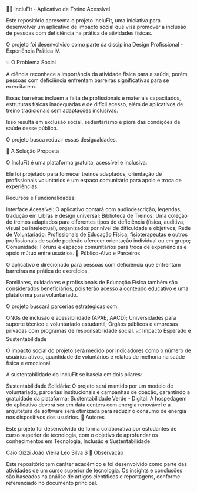 🤸‍♀️ IncluFit - Aplicativo de Treino Acessível

Este repositório apresenta o projeto IncluFit, uma iniciativa para desenvolver um aplicativo de impacto social que visa promover a inclusão de pessoas com deficiência na prática de atividades físicas.

O projeto foi desenvolvido como parte da disciplina Design Profissional - Experiência Prática IV.

💡 O Problema Social

A ciência reconhece a importância da atividade física para a saúde, porém, pessoas com deficiência enfrentam barreiras significativas para se exercitarem.

Essas barreiras incluem a falta de profissionais e materiais capacitados, estruturas físicas inadequadas e de difícil acesso, além de aplicativos de treino tradicionais sem adaptações inclusivas.

Isso resulta em exclusão social, sedentarismo e piora das condições de saúde desse público.

O projeto busca reduzir essas desigualdades.

🎯 A Solução Proposta

O IncluFit é uma plataforma gratuita, acessível e inclusiva.

Ele foi projetado para fornecer treinos adaptados, orientação de profissionais voluntários e um espaço comunitário para apoio e troca de experiências.

Recursos e Funcionalidades:

Interface Acessível: O aplicativo contará com audiodescrição, legendas, tradução em Libras e design universal;
Biblioteca de Treinos: Uma coleção de treinos adaptados para diferentes tipos de deficiência (física, auditiva, visual ou intelectual), organizados por nível de dificuldade e objetivos;
Rede de Voluntariado: Profissionais de Educação Física, fisioterapeutas e outros profissionais de saúde poderão oferecer orientação individual ou em grupo;
Comunidade: Fóruns e espaços comunitários para troca de experiências e apoio mútuo entre usuários.
👥 Público-Alvo e Parceiros

O aplicativo é direcionado para pessoas com deficiência que enfrentam barreiras na prática de exercícios.

Familiares, cuidadores e profissionais de Educação Física também são considerados beneficiários, pois terão acesso a conteúdo educativo e uma plataforma para voluntariado.

O projeto buscará parcerias estratégicas com:

ONGs de inclusão e acessibilidade (APAE, AACD);
Universidades para suporte técnico e voluntariado estudantil;
Órgãos públicos e empresas privadas com programas de responsabilidade social.
📈 Impacto Esperado e Sustentabilidade

O impacto social do projeto será medido por indicadores como o número de usuários ativos, quantidade de voluntários e relatos de melhoria na saúde física e emocional.

A sustentabilidade do IncluFit se baseia em dois pilares:

Sustentabilidade Solidária: O projeto será mantido por um modelo de voluntariado, parcerias institucionais e campanhas de doação, garantindo a gratuidade da plataforma;
Sustentabilidade Verde - Digital: A hospedagem do aplicativo deverá ser em data centers com energia renovável e a arquitetura de software será otimizada para reduzir o consumo de energia nos dispositivos dos usuários.
👥 Autores

Este projeto foi desenvolvido de forma colaborativa por estudantes de curso superior de tecnologia, com o objetivo de aprofundar os conhecimentos em Tecnologia, Inclusão e Sustentabilidade:

Caio Gizzi
João Vieira
Leo Silva S
📌 Observação

Este repositório tem caráter acadêmico e foi desenvolvido como parte das atividades de um curso superior de tecnologia. Os insights e conclusões são baseados na análise de artigos científicos e reportagens, conforme referenciado no documento principal.

